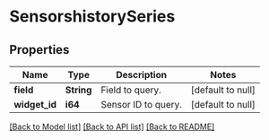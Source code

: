 # SensorshistorySeries

## Properties
Name | Type | Description | Notes
------------ | ------------- | ------------- | -------------
**field** | **String** | Field to query. | [default to null]
**widget_id** | **i64** | Sensor ID to query. | [default to null]

[[Back to Model list]](../README.md#documentation-for-models) [[Back to API list]](../README.md#documentation-for-api-endpoints) [[Back to README]](../README.md)


